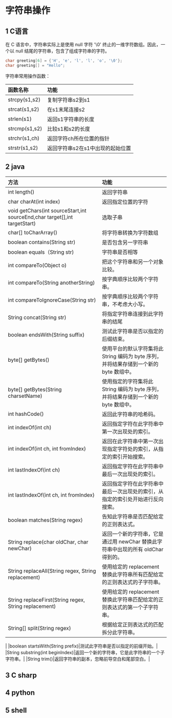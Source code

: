 

# 字符串操作

## 1 C语言

在 C 语言中，字符串实际上是使用 null 字符 '\0' 终止的一维字符数组。因此，一个以 null 结尾的字符串，包含了组成字符串的字符。

```C
char greeting[6] = {'H', 'e', 'l', 'l', 'o', '\0'};
char greeting[] = "Hello";
```

字符串常用操作函数：

|函数名称|功能|
|:--|:--|
|strcpy(s1,s2)|复制字符串s2到s1|
|strcat(s1,s2)|在s1末尾连接s2|
|strlen(s1)|返回s1字符串的长度|
|strcmp(s1,s2)|比较s1和s2的长度|
|strchr(s1,ch)|返回字符ch所在位置的指针|
|strstr(s1,s2)|返回字符串s2在s1中出现的起始位置|


## 2 java

|方法|功能|
|:--|:--|
|int length()|返回字符串|
|char charAt(int index)|返回指定位置的字符|
|void getChars(int sourceStart,int sourceEnd,char target[],int targetStart)|选取子串|
|char[\] toCharArray()|将字符串转换为字符数组|
|boolean contains(String str)|是否包含另一字符串|
|boolean equals（String str)|字符串是否相等|
|int compareTo(Object o)|把这个字符串和另一个对象比较。|
|int compareTo(String anotherString)|按字典顺序比较两个字符串。|
|int compareToIgnoreCase(String str)|按字典顺序比较两个字符串，不考虑大小写。|
|String concat(String str)|将指定字符串连接到此字符串的结尾|
|boolean endsWith(String suffix)|测试此字符串是否以指定的后缀结束。|
|byte[\] getBytes()|使用平台的默认字符集将此 String 编码为 byte 序列，并将结果存储到一个新的 byte 数组中。|
|byte[\] getBytes(String charsetName)|使用指定的字符集将此 String 编码为 byte 序列，并将结果存储到一个新的 byte 数组中。|
|int hashCode()|返回此字符串的哈希码。|
int indexOf(int ch)|返回指定字符在此字符串中第一次出现处的索引。|
|int indexOf(int ch, int fromIndex)|返回在此字符串中第一次出现指定字符处的索引，从指定的索引开始搜索。|
|int lastIndexOf(int ch)|返回指定字符在此字符串中最后一次出现处的索引。|
|int lastIndexOf(int ch, int fromIndex)|返回指定字符在此字符串中最后一次出现处的索引，从指定的索引处开始进行反向搜索。|
|boolean matches(String regex)|告知此字符串是否匹配给定的正则表达式。|
|String replace(char oldChar, char newChar)|返回一个新的字符串，它是通过用 newChar 替换此字符串中出现的所有 oldChar 得到的。|
|String replaceAll(String regex, String replacement)|使用给定的 replacement 替换此字符串所有匹配给定的正则表达式的子字符串。|
|String replaceFirst(String regex, String replacement)|使用给定的 replacement 替换此字符串匹配给定的正则表达式的第一个子字符串。|
|String[] split(String regex)|根据给定正则表达式的匹配拆分此字符串。
|
|boolean startsWith(String prefix)|测试此字符串是否以指定的前缀开始。|
|String substring(int beginIndex)|返回一个新的字符串，它是此字符串的一个子字符串。|
|String trim()|返回字符串的副本，忽略前导空白和尾部空白。|

## 3 C sharp

## 4 python

## 5 shell